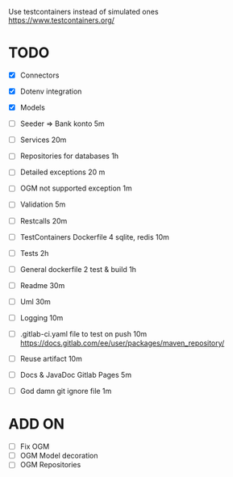 

Use testcontainers instead of simulated ones
https://www.testcontainers.org/

# TODO
- [x] Connectors
- [x] Dotenv integration
- [x] Models
- [ ] Seeder => Bank konto 5m
- [ ] Services 20m
- [ ] Repositories for databases 1h
- [ ] Detailed exceptions 20 m
- [ ] OGM not supported exception 1m
- [ ] Validation 5m 
- [ ] Restcalls 20m 
- [ ] TestContainers Dockerfile 4 sqlite, redis 10m 
- [ ] Tests 2h
- [ ] General dockerfile 2 test & build 1h
- [ ] Readme 30m
- [ ] Uml 30m
- [ ] Logging 10m
- [ ] .gitlab-ci.yaml file to test on push  10m
https://docs.gitlab.com/ee/user/packages/maven_repository/
- [ ] Reuse artifact 10m
- [ ] Docs & JavaDoc Gitlab Pages 5m
- [ ] God damn git ignore file 1m


# ADD ON

- [ ] Fix OGM
- [ ] OGM Model decoration
- [ ] OGM Repositories
